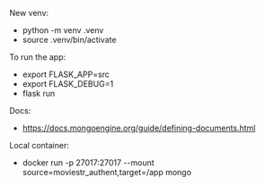 New venv:
- python -m venv .venv
- source .venv/bin/activate


To run the app:
- export FLASK_APP=src
- export FLASK_DEBUG=1
- flask run

Docs:
- https://docs.mongoengine.org/guide/defining-documents.html

Local container:
- docker run -p 27017:27017 --mount source=moviestr_authent,target=/app mongo
